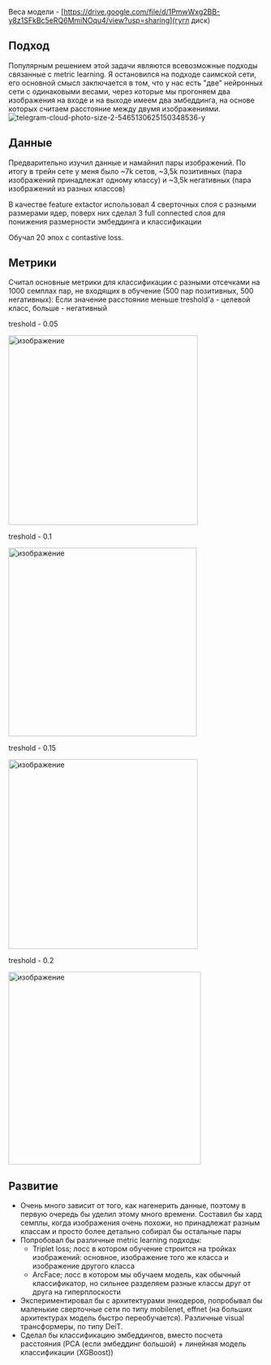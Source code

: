 Веса модели - [https://drive.google.com/file/d/1PmwWxg2BB-y8z1SFkBc5eRQ6MmiNOqu4/view?usp=sharing](гугл диск)

## Подход

Популярным решением этой задачи являются всевозможные подходы связанные с metric learning. Я остановился на подходе саимской сети, его основной смысл заключается в том, что у нас есть "две" нейронных сети с одинаковыми весами, через которые мы прогоняем два изображения на входе и на выходе имеем два эмбеддинга, на основе которых считаем расстояние между двумя изображениями.
![telegram-cloud-photo-size-2-5465130625150348536-y](https://github.com/user-attachments/assets/7365e80d-4e3c-44e4-b90e-7d007a275ad0)

## Данные

Предварительно изучил данные и намайнил пары изображений. По итогу в трейн сете у меня было ~7k сетов, ~3,5k позитивных (пара изображений принадлежат одному классу) и ~3,5k негативных (пара изображений из разных классов)

В качестве feature extactor использовал 4 сверточных слоя с разными размерами ядер, поверх них сделал 3 full connected слоя для понижения размерности эмбеддинга и классификации

Обучал 20 эпох с contastive loss.

## Метрики
Считал основные метрики для классификации с разными отсечками на 1000 семплах пар, не входящих в обучение (500 пар позитивных, 500 негативных):
Если значение расстояние меньше treshold'а - целевой класс, больше - негативный

treshold - 0.05

<img width="373" alt="изображение" src="https://github.com/user-attachments/assets/63551500-fd08-4057-9996-47921c3ea0fe">

treshold - 0.1

<img width="371" alt="изображение" src="https://github.com/user-attachments/assets/b84ffdbb-9d0b-4692-b961-6fd9c6e58850">

treshold - 0.15

<img width="373" alt="изображение" src="https://github.com/user-attachments/assets/b71147d7-04f8-41ca-9a19-04ef79c6d687">

treshold - 0.2

<img width="379" alt="изображение" src="https://github.com/user-attachments/assets/fecdc6b5-5849-423a-8848-e05d5ca7a794">


## Развитие
* Очень много зависит от того, как нагенерить данные, поэтому в первую очередь бы уделил этому много времени. Составил бы хард семплы, когда изображения очень похожи, но принадлежат разным классам и просто более детально собирал бы остальные пары
* Попробовал бы различные metric learning подходы:
  * Triplet loss; лосс в котором обучение строится на тройках изображений: основное, изображение того же класса и изображение другого класса
  * ArcFace; лосс в котором мы обучаем модель, как обычный классификатор, но сильнее разделяем разные классы друг от друга на гиперплоскости
* Экспериментировал бы с архитектурами энкодеров, попробывал бы маленькие сверточные сети по типу mobilenet, effnet (на больших архитектурах модель быстро переобучается). Различные  visual трансформеры, по типу DeiT.
* Сделал бы классификацию эмбеддингов, вместо посчета расстояния (PCA (если эмбеддинг большой) + линейная модель классификации (XGBoost)) 
  
